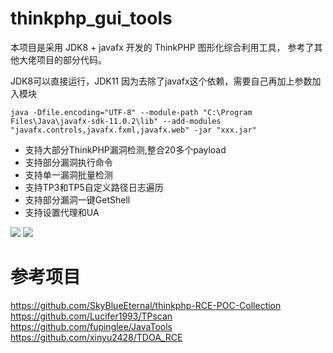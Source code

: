 # thinkphp_gui_tools

本项目是采用 JDK8 + javafx 开发的 ThinkPHP 图形化综合利用工具， 参考了其他大佬项目的部分代码。

JDK8可以直接运行，JDK11 因为去除了javafx这个依赖，需要自己再加上参数加入模块

```
java -Dfile.encoding="UTF-8" --module-path "C:\Program Files\Java\javafx-sdk-11.0.2\lib" --add-modules "javafx.controls,javafx.fxml,javafx.web" -jar "xxx.jar"
```

* 支持大部分ThinkPHP漏洞检测,整合20多个payload
* 支持部分漏洞执行命令
* 支持单一漏洞批量检测
* 支持TP3和TP5自定义路径日志遍历
* 支持部分漏洞一键GetShell
* 支持设置代理和UA

![](https://raw.githubusercontent.com/bewhale/thinkphp_gui_tools/main/img.png)
![](https://raw.githubusercontent.com/bewhale/thinkphp_gui_tools/main/img1.png)

# 参考项目
https://github.com/SkyBlueEternal/thinkphp-RCE-POC-Collection  
https://github.com/Lucifer1993/TPscan  
https://github.com/fupinglee/JavaTools  
https://github.com/xinyu2428/TDOA_RCE  
